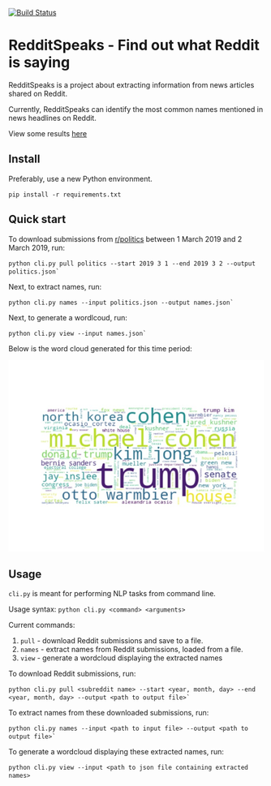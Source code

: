 [![Build Status](https://travis-ci.org/anubh-v/RedditSpeaks.svg?branch=master)](https://travis-ci.org/anubh-v/RedditSpeaks)

# RedditSpeaks - Find out what Reddit is saying

RedditSpeaks is a project about extracting information from news articles shared on Reddit.

Currently, RedditSpeaks can identify the most common names mentioned in news
headlines on Reddit.

View some results [here](docs/results.md)

## Install

Preferably, use a new Python environment.

```
pip install -r requirements.txt
```

## Quick start

To download submissions from [r/politics](https://www.reddit.com/r/politics/) 
between 1 March 2019 and 2 March 2019, run: 
```
python cli.py pull politics --start 2019 3 1 --end 2019 3 2 --output politics.json`
```

Next, to extract names, run:
```
python cli.py names --input politics.json --output names.json`
```

Next, to generate a wordlcoud, run:
```
python cli.py view --input names.json`
```
Below is the word cloud generated for this time period:

![Word cloud from a Reddit forum about US news, over the first days of March 2018](docs/visuals/politicsEarlyMarch2018.jpg)

## Usage

`cli.py` is meant for performing NLP tasks from command line.

Usage syntax: `python cli.py <command> <arguments>`

Current commands:
1. `pull` - download Reddit submissions and save to a file.
2. `names` - extract names from Reddit submissions, loaded from a file.
3. `view` - generate a wordcloud displaying the extracted names


To download Reddit submissions, run:
```
python cli.py pull <subreddit name> --start <year, month, day> --end <year, month, day> --output <path to output file>`
```

To extract names from these downloaded submissions, run:
```
python cli.py names --input <path to input file> --output <path to output file>`
```
To generate a wordcloud displaying these extracted names, run:
```
python cli.py view --input <path to json file containing extracted names>
```
